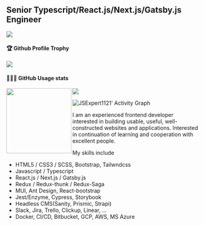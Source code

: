 ## Senior Typescript/React.js/Next.js/Gatsby.js Engineer

![](https://komarev.com/ghpvc/?username=JSExpert1121)   <br />
<div>
  <h4>🏆 Github Profile Trophy</h4>
    <img src="https://github-profile-trophy.vercel.app/?username=JSExpert1121&column=8&theme=onedark"/>
</div>
<div>
  <h4>👨🏻‍💻 GitHub Usage stats</h4>
  <img height="170" align="left" src="https://github-readme-stats.vercel.app/api?username=JSExpert1121&show_icons=true&theme=radical" />
  <img src="https://github-readme-stats.vercel.app/api/top-langs/?username=JSExpert1121&layout=compact" />
</div>

![JSExpert1121' Activity Graph](https://activity-graph.herokuapp.com/graph?username=JSExpert1121&custom_title=JSExpert1121's%20Contribution%20Graph&theme=react-dark&bg_color=1a2d3d&hide_border=true&line=6dbef7&point=add7ff&color=27e8a7)

I am an experienced frontend developer interested in building usable, useful, well-constructed websites and applications. Interested in continuation of learning and cooperation with excellent people.

My skills include
- HTML5 / CSS3 / SCSS, Bootstrap, Tailwndcss
- Javascript / Typescript
- React.js / Next.js / Gatsby.js
- Redux / Redux-thunk / Redux-Saga
- MUI, Ant Design, React-bootstrap
- Jest/Enzyme, Cypress, Storybook
- Headless CMS(Sanity, Prismic, Strapi)
- Slack, Jira, Trello, Clickup, Linear, ...
- Docker, CI/CD, Bitbucket, GCP, AWS, MS Azure
